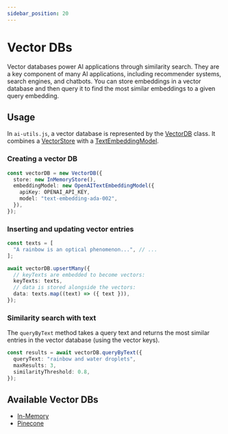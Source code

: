 ```yaml
---
sidebar_position: 20
---
```


# Vector DBs

Vector databases power AI applications through similarity search. They are a key component of many AI applications, including recommender systems, search engines, and chatbots. You can store embeddings in a vector database and then query it to find the most similar embeddings to a given query embedding.

## Usage

In `ai-utils.js`, a vector database is represented by the [VectorDB](/api/classes/VectorDB) class. It combines a [VectorStore](/api/interfaces/VectorStore) with a [TextEmbeddingModel](/api/interfaces/TextEmbeddingModel).

### Creating a vector DB

```ts
const vectorDB = new VectorDB({
  store: new InMemoryStore(),
  embeddingModel: new OpenAITextEmbeddingModel({
    apiKey: OPENAI_API_KEY,
    model: "text-embedding-ada-002",
  }),
});
```

### Inserting and updating vector entries

```ts
const texts = [
  "A rainbow is an optical phenomenon...", // ...
];

await vectorDB.upsertMany({
  // keyTexts are embedded to become vectors:
  keyTexts: texts,
  // data is stored alongside the vectors:
  data: texts.map((text) => ({ text })),
});
```

### Similarity search with text

The `queryByText` method takes a query text and returns the most similar entries in the vector database (using the vector keys).

```ts
const results = await vectorDB.queryByText({
  queryText: "rainbow and water droplets",
  maxResults: 3,
  similarityThreshold: 0.8,
});
```

## Available Vector DBs

- [In-Memory](/integration/vector-db/in-memory)
- [Pinecone](/integration/vector-db/pinecone)
